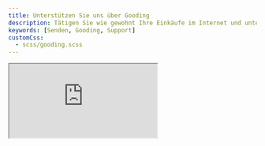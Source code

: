 ```yaml
---
title: Unterstützen Sie uns über Gooding
description: Tätigen Sie wie gewohnt Ihre Einkäufe im Internet und unterstützen Sie nebenbei den Musikverein Wollbach - ganz ohne extra Kosten.
keywords: [Senden, Gooding, Support]
customCss:
  - scss/gooding.scss
---
```


<div class="gooding-container">
  <iframe class="gooding-frame"
          name="Gooding Shop-Widget"
          title="Gooding Shop-Widget"
          src="https://erweiterungen.gooding.de/app/shop/musikverein-wollbach-e-v-81856/category/beliebteste-shops/v/1558166057.KTiqqh6uk9Q96b9A2FlZY6cJr2nKNjju3DfNf6j2oLt6Bk8yiIJkJjsN%252FbrxENWaal7bJbnl11JAI7XBhVK47z4gayfjH48YJopLcjGO8jluMvC9hCLi4ypsWH%252FHtrvdaxe9N69JcavExUkp8kouLSk4WIhsCtODUELmkynmtRMdZ%252FlaI7HWnIJge7v1sMDDZqihU3e7JkS1kUuIwg9MQQ%253D%253D">
  </iframe>
</div>
